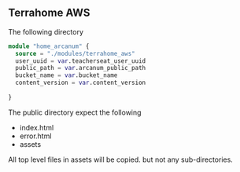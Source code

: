## Terrahome AWS

The following directory 

```tf
module "home_arcanum" {
  source = "./modules/terrahome_aws"
  user_uuid = var.teacherseat_user_uuid
  public_path = var.arcanum_public_path
  bucket_name = var.bucket_name
  content_version = var.content_version
 
}
```
The public directory expect the following 
- index.html
- error.html
- assets

All top level files in assets will be copied. but not any sub-directories.
